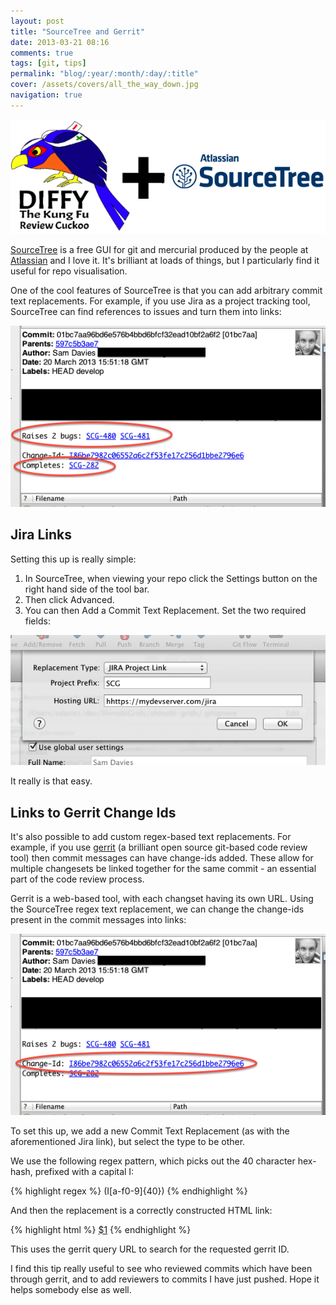 ```yaml
---
layout: post
title: "SourceTree and Gerrit"
date: 2013-03-21 08:16
comments: true
tags: [git, tips]
permalink: "blog/:year/:month/:day/:title"
cover: /assets/covers/all_the_way_down.jpg
navigation: true
---
```


![Gerrit & SourceTree](/images/2013-03-21-gerrit-sourcetree.png)

[SourceTree](http://sourcetreeapp.com/) is a free GUI for git and mercurial
produced by the people at [Atlassian](http://www.atlassian.com/) and I love it.
It's brilliant at loads of things, but I particularly find it useful for repo
visualisation.



One of the cool features of SourceTree is that you can add arbitrary commit text
replacements. For example, if you use Jira as a project tracking tool, SourceTree
can find references to issues and turn them into links:

![Jira Commit Message](/images/2013-03-21-jira-commit-message.png)

<!-- more -->

## Jira Links

Setting this up is really simple:

1. In SourceTree, when viewing your repo click the Settings button on the right
hand side of the tool bar.
2. Then click Advanced.
3. You can then Add a Commit Text Replacement. Set the two required fields:

![Jira Link](/images/2013-03-21-jira-link.png)


It really is that easy.


## Links to Gerrit Change Ids

It's also possible to add custom regex-based text replacements. For example, if
you use [gerrit](https://code.google.com/p/gerrit/) (a brilliant open source
git-based code review tool) then commit messages can have change-ids added. These
allow for multiple changesets be linked together for the same commit - an essential
part of the code review process.

Gerrit is a web-based tool, with each changset having its own URL. Using the
SourceTree regex text replacement, we can change the change-ids present in the
commit messages into links:

![Gerrit Commit Message](/images/2013-03-21-gerrit-commit-message.png)

To set this up, we add a new Commit Text Replacement (as with the aforementioned
Jira link), but select the type to be other.

We use the following regex pattern, which picks out the 40 character hex-hash,
prefixed with a capital I:

{% highlight regex %}
(I[a-f0-9]{40})
{% endhighlight %}

And then the replacement is a correctly constructed HTML link:

{% highlight html %}
<a href="https://ourdevserver.com/gerrit/#/q/$1,n,z">$1</a>
{% endhighlight %}

This uses the gerrit query URL to search for the requested gerrit ID.

I find this tip really useful to see who reviewed commits which have been through
gerrit, and to add reviewers to commits I have just pushed. Hope it helps somebody
else as well.
